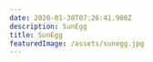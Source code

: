 ```yaml
---
date: 2020-01-30T07:26:41.900Z
description: SunEgg
title: SunEgg
featuredImage: /assets/sunegg.jpg
---
```


